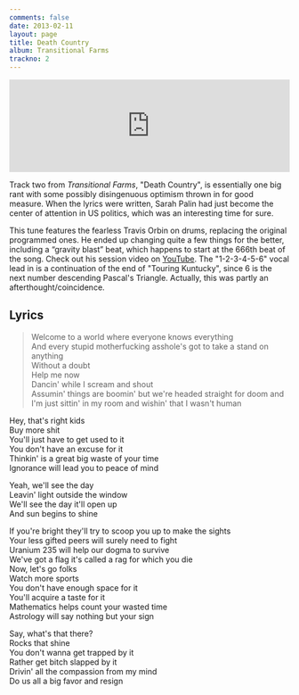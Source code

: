 ```yaml
---
comments: false
date: 2013-02-11
layout: page
title: Death Country
album: Transitional Farms
trackno: 2
---
```


<iframe width="100%" height="166" scrolling="no" frameborder="no" src="https://w.soundcloud.com/player/?url=https%3A//api.soundcloud.com/tracks/19051754&amp;color=ff5500&amp;auto_play=false&amp;hide_related=false&amp;show_comments=true&amp;show_user=true&amp;show_reposts=false"></iframe>

Track two from _Transitional Farms_, "Death Country", is essentially one big
rant with some possibly disingenuous optimism thrown in for good measure. When
the lyrics were written, Sarah Palin had just become the center of attention in
US politics, which was an interesting time for sure.

This tune features the fearless Travis Orbin on drums, replacing the original
programmed ones. He ended up changing quite a few things for the better,
including a “gravity blast” beat, which happens to start at the 666th beat of
the song. Check out his session video on
[YouTube](http://www.youtube.com/watch?v=vG6f_aEnGic). The "1-2-3-4-5-6" vocal
lead in is a continuation of the end of "Touring Kuntucky", since 6 is the next
number descending Pascal's Triangle. Actually, this was partly an
afterthought/coincidence.


## Lyrics

>Welcome to a world where everyone knows everything<br>
And every stupid motherfucking asshole's got to take a stand on anything<br>
Without a doubt<br>
Help me now<br>
Dancin' while I scream and shout<br>
Assumin' things are boomin' but we're headed straight for doom and I'm just sittin' in my room and wishin' that I wasn't human<br>
>
Hey, that's right kids<br>
Buy more shit<br>
You'll just have to get used to it<br>
You don't have an excuse for it<br>
Thinkin' is a great big waste of your time<br>
Ignorance will lead you to peace of mind
>
Yeah, we'll see the day<br>
Leavin' light outside the window<br>
We'll see the day it'll open up<br>
And sun begins to shine
>
If you're bright they'll try to scoop you up to make the sights<br>
Your less gifted peers will surely need to fight<br>
Uranium 235 will help our dogma to survive<br>
We've got a flag it's called a rag for which you die<br>
Now, let's go folks<br>
Watch more sports<br>
You don't have enough space for it<br>
You'll acquire a taste for it<br>
Mathematics helps count your wasted time<br>
Astrology will say nothing but your sign
>
Say, what's that there?<br>
Rocks that shine<br>
You don't wanna get trapped by it<br>
Rather get bitch slapped by it<br>
Drivin' all the compassion from my mind<br>
Do us all a big favor and resign
